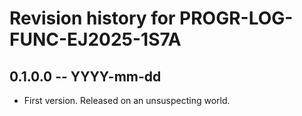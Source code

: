 # Revision history for PROGR-LOG-FUNC-EJ2025-1S7A

## 0.1.0.0 -- YYYY-mm-dd

* First version. Released on an unsuspecting world.
